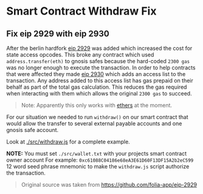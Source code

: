 # Smart Contract Withdraw Fix

## Fix eip 2929 with eip 2930

After the berlin hardfork [eip 2929](https://eips.ethereum.org/EIPS/eip-2929) was added which increased the cost for state access opcodes. This broke any contract which used `address.transfer(eth)` to gnosis safes because the hard-coded `2300 gas` was no longer enough to execute the transaction. In order to help contracts that were affected they made [eip 2930](https://eips.ethereum.org/EIPS/eip-2930) which adds an access list to the transaction. Any address added to this access list has gas prepaid on their behalf as part of the total gas calculation. This reduces the gas required when interacting with them which allows the original `2300 gas` to succeed.

> Note: Apparently this only works with [ethers](https://docs.ethers.io/) at the moment.

For our situation we needed to run `withdraw()` on our smart contract that would allow the transfer to several external payable accounts and one gnosis safe account.

Look at [./src/withdraw.js](./src/withdraw.js) for a complete example.

**NOTE:** You must set `./src/wallet.txt` with your projects smart contract owner account For example: `0xc61088C04186e68eA3E61D60F13DF15A2b2eC599` 12 word seed phrase mnemonic to make the `withdraw.js` script authorize the transaction.

> Original source was taken from https://github.com/folia-app/eip-2929
